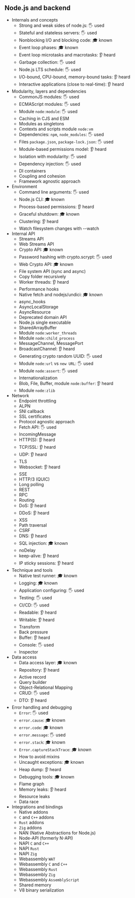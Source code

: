 ## Node.js and backend

- Internals and concepts
  - Strong and weak sides of node.js: 🖐️ used
  - Stateful and stateless servers: 🖐️ used
  - Nonblocking I/O and blocking code: 🎓 known
  - Event loop phases: 🎓 known
  - Event loop microtasks and macrotasks: 👂 heard
  - Garbage collection: 🖐️ used
  - Node.js LTS schedule: 🖐️ used
  - I/O-bound, CPU-bound, memory-bound tasks: 👂 heard
  - Interactive applications (close to real-time): 👂 heard
- Modularity, layers and dependencies
  - CommonJS modules: 🖐️ used
  - ECMAScript modules: 🖐️ used
  - Module `node:module`: 🖐️ used
  - Caching in CJS and ESM
  - Modules as singletons
  - Contexts and scripts module `node:vm`
  - Dependencies: `npm`, `node_modules`: 🖐️ used
  - Files `package.json`, `package-lock.json`: 🖐️ used
  - Module-based permissions model: 👂 heard
  - Isolation with modularity: 🖐️ used
  - Dependency injection: 🖐️ used
  - DI containers
  - Coupling and cohesion
  - Framework agnostic approach
- Environment
  - Command line arguments: 🖐️ used
  - Node.js CLI: 🎓 known
  - Process-based permissions: 👂 heard
  - Graceful shutdown: 🎓 known
  - Clustering: 👂 heard
  - Watch filesystem changes with --watch
- Internal API
  - Streams API
  - Web Streams API
  - Crypto API: 🎓 known
  - Password hashing with crypto.scrypt: 🖐️ used
  - Web Crypto API: 🎓 known
  - File system API (sync and async)
  - Copy folder recursively
  - Worker threads: 👂 heard
  - Performance hooks
  - Native fetch and nodejs/undici: 🎓 known
  - async_hooks
  - AsyncLocalStorage
  - AsyncResource
  - Deprecated domain API
  - Node.js single executable
  - SharedArrayBuffer
  - Module `node:worker_threads`
  - Module `node:child_process`
  - MessageChannel, MessagePort
  - BroadcastChannel: 👂 heard
  - Generating crypto random UUID: 🖐️ used
  - Module `node:url` vs `new URL`: 🖐️ used
  - Module `node:assert`: 🖐️ used
  - Internationalization
  - Blob, File, Buffer, module `node:buffer`: 👂 heard
  - Module `node:zlib`
- Network
  - Endpoint throttling
  - ALPN
  - SNI callback
  - SSL certificates
  - Protocol agnostic approach
  - Fetch API: 🖐️ used
  - IncomingMessage
  - HTTP(S): 👂 heard
  - TCP/SSL: 👂 heard
  - UDP: 👂 heard
  - TLS
  - Websocket: 👂 heard
  - SSE
  - HTTP/3 (QUIC)
  - Long polling
  - REST
  - RPC
  - Routing
  - DoS: 👂 heard
  - DDoS: 👂 heard
  - XSS
  - Path traversal
  - CSRF
  - DNS: 👂 heard
  - SQL injection: 🎓 known
  - noDelay
  - keep-alive: 👂 heard
  - IP sticky sessions: 👂 heard
- Technique and tools
  - Native test runner: 🎓 known
  - Logging: 🎓 known
  - Application configuring: 🖐️ used
  - Testing: 🖐️ used
  - CI/CD: 🖐️ used
  - Readable: 👂 heard
  - Writable: 👂 heard
  - Transform
  - Back pressure
  - Buffer: 👂 heard
  - Console: 🖐️ used
  - Inspector
- Data access
  - Data access layer: 🎓 known
  - Repository: 👂 heard
  - Active record
  - Query builder
  - Object-Relational Mapping
  - CRUD: 🖐️ used
  - DTO: 👂 heard
- Error handling and debugging
  - `Error`: 🖐️ used
  - `error.cause`: 🎓 known
  - `error.code`: 🎓 known
  - `error.message`: 🖐️ used
  - `error.stack`: 🎓 known
  - `Error.captureStackTrace`: 🎓 known
  - How to avoid mixins
  - Uncaught exceptions: 🎓 known
  - Heap dump: 👂 heard
  - Debugging tools: 🎓 known
  - Flame graph
  - Memory leaks: 👂 heard
  - Resource leaks
  - Data race
- Integrations and bindings
  - Native addons
  - `C` and `C++` addons
  - `Rust` addons
  - `Zig` addons
  - NAN (Native Abstractions for Node.js)
  - Node-API (formerly N-API)
  - NAPI `C` and `C++`
  - NAPI `Rust`
  - NAPI `Zig`
  - Webassembly `WAT`
  - Webassembly `C` and `C++`
  - Webassembly `Rust`
  - Webassembly `Zig`
  - Webassembly `AssemblyScript`
  - Shared memory
  - V8 binary serialization
